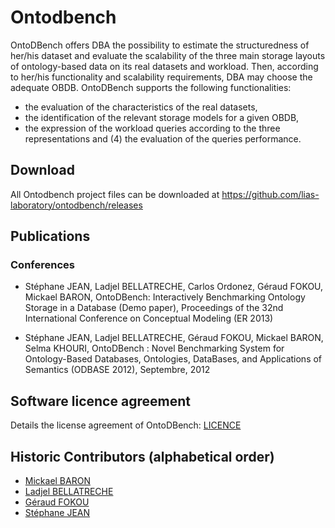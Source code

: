 # Ontodbench

OntoDBench offers DBA the possibility to estimate the structuredness of her/his dataset and evaluate the scalability of the three main storage layouts of ontology-based data on its real datasets and workload. Then, according to her/his functionality and scalability requirements, DBA may choose the adequate OBDB. OntoDBench supports the following functionalities: 

* the evaluation of the characteristics of the real datasets, 
* the identification of the relevant storage models for a given OBDB, 
* the expression of the workload queries according to the three representations and (4) the evaluation of the queries performance.

## Download

All Ontodbench project files can be downloaded at https://github.com/lias-laboratory/ontodbench/releases

## Publications

### Conferences

* Stéphane JEAN, Ladjel BELLATRECHE, Carlos Ordonez, Géraud FOKOU, Mickael BARON, OntoDBench: Interactively Benchmarking Ontology Storage in a Database (Demo paper), Proceedings of the 32nd International Conference on Conceptual Modeling (ER 2013)

* Stéphane JEAN, Ladjel BELLATRECHE, Géraud FOKOU, Mickael BARON, Selma KHOURI, OntoDBench : Novel Benchmarking System for Ontology-Based Databases, Ontologies, DataBases, and Applications of Semantics (ODBASE 2012), Septembre, 2012

## Software licence agreement

Details the license agreement of OntoDBench: [LICENCE](LICENCE)

## Historic Contributors (alphabetical order)

* [Mickael BARON](https://www.lias-lab.fr/members/mickaelbaron/)
* [Ladjel BELLATRECHE](https://www.lias-lab.fr/members/bellatreche/)
* [Géraud FOKOU](https://www.lias-lab.fr/members/geraudfokou/)
* [Stéphane JEAN](https://www.lias-lab.fr/members/stephanejean/)
